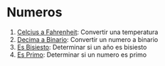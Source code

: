 Numeros
=======

1. [Celcius a Fahrenheit](celcius-fahrenheit.md): Convertir una temperatura
1. [Decima a Binario](decimal-binario.md): Convertir un numero a binario
1. [Es Bisiesto](es-bisiesto.md): Determinar si un año es bisiesto
1. [Es Primo](es-primo.md): Determinar si un numero es primo 
